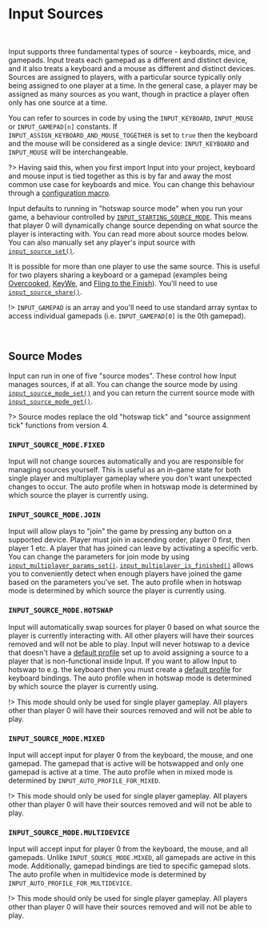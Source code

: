 # Input Sources

&nbsp;

Input supports three fundamental types of source - keyboards, mice, and gamepads. Input treats each gamepad as a different and distinct device, and it also treats a keyboard and a mouse as different and distinct devices. Sources are assigned to players, with a particular source typically only being assigned to one player at a time. In the general case, a player may be assigned as many sources as you want, though in practice a player often only has one source at a time.

You can refer to sources in code by using the `INPUT_KEYBOARD`, `INPUT_MOUSE` or `INPUT_GAMEPAD[n]` constants. If `INPUT_ASSIGN_KEYBOARD_AND_MOUSE_TOGETHER` is set to `true` then the keyboard and the mouse will be considered as a single device: `INPUT_KEYBOARD` and `INPUT_MOUSE` will be interchangeable.

?> Having said this, when you first import Input into your project, keyboard and mouse input is tied together as this is by far and away the most common use case for keyboards and mice. You can change this behaviour through a [configuration macro](Configuration?id=profiles-and-bindings).

Input defaults to running in "hotswap source mode" when you run your game, a behaviour controlled by [`INPUT_STARTING_SOURCE_MODE`](Configuration?id=source-modes). This means that player 0 will dynamically change source depending on what source the player is interacting with. You can read more about source modes below. You can also manually set any player's input source with [`input_source_set()`](Functions-(Sources)?id=input_source_setsource-playerindex-autoprofile).

It is possible for more than one player to use the same source. This is useful for two players sharing a keyboard or a gamepad (examples being [Overcooked](https://store.steampowered.com/app/448510/Overcooked/), [KeyWe](https://store.steampowered.com/app/1242980/KeyWe/), and [Fling to the Finish](https://store.steampowered.com/app/1054430/Fling_to_the_Finish/)). You'll need to use [`input_source_share()`](Functions-(Sources)?id=input_source_sharesource-playerindex-autoprofile).

!> `INPUT_GAMEPAD` is an array and you'll need to use standard array syntax to access individual gamepads (i.e. `INPUT_GAMEPAD[0]` is the 0th gamepad).

&nbsp;

## Source Modes

Input can run in one of five "source modes". These control how Input manages sources, if at all. You can change the source mode by using [`input_source_mode_set()`](Functions-(Sources)?id=input_source_mode_setmode) and you can return the current source mode with [`input_source_mode_get()`](Functions-(Sources)?id=input_source_mode_get).

?> Source modes replace the old "hotswap tick" and "source assignment tick" functions from version 4.

### `INPUT_SOURCE_MODE.FIXED`

Input will not change sources automatically and you are responsible for managing sources yourself. This is useful as an in-game state for both single player and multiplayer gameplay where you don't want unexpected changes to occur. The auto profile when in hotswap mode is determined by which source the player is currently using.

### `INPUT_SOURCE_MODE.JOIN`

Input will allow plays to "join" the game by pressing any button on a supported device. Player must join in ascending order, player 0 first, then player 1 etc. A player that has joined can leave by activating a specific verb. You can change the parameters for join mode by using [`input_multiplayer_params_set()`](Functions-(Players)?id=input_multiplayer_params_setmin-max-dropdown). [`input_multiplayer_is_finished()`](Functions-(Players)?id=input_multiplayer_is_finished) allows you to conveniently detect when enough players have joined the game based on the parameters you've set. The auto profile when in hotswap mode is determined by which source the player is currently using.

### `INPUT_SOURCE_MODE.HOTSWAP`

Input will automatically swap sources for player 0 based on what source the player is currently interacting with. All other players will have their sources removed and will not be able to play. Input will never hotswap to a device that doesn't have a [default profile](Profiles) set up to avoid assigning a source to a player that is non-functional inside Input. If you want to allow Input to hotswap to e.g. the keyboard then you must create a [default profile](Profiles) for keyboard bindings. The auto profile when in hotswap mode is determined by which source the player is currently using.

!> This mode should only be used for single player gameplay. All players other than player 0 will have their sources removed and will not be able to play.

### `INPUT_SOURCE_MODE.MIXED`

Input will accept input for player 0 from the keyboard, the mouse, and one gamepad. The gamepad that is active will be hotswapped and only one gamepad is active at a time. The auto profile when in mixed mode is determined by `INPUT_AUTO_PROFILE_FOR_MIXED`.

!> This mode should only be used for single player gameplay. All players other than player 0 will have their sources removed and will not be able to play.

### `INPUT_SOURCE_MODE.MULTIDEVICE`

Input will accept input for player 0 from the keyboard, the mouse, and all gamepads. Unlike `INPUT_SOURCE_MODE.MIXED`, all gamepads are active in this mode. Additionally, gamepad bindings are tied to specific gamepad slots. The auto profile when in multidevice mode is determined by `INPUT_AUTO_PROFILE_FOR_MULTIDEVICE`.

!> This mode should only be used for single player gameplay. All players other than player 0 will have their sources removed and will not be able to play.